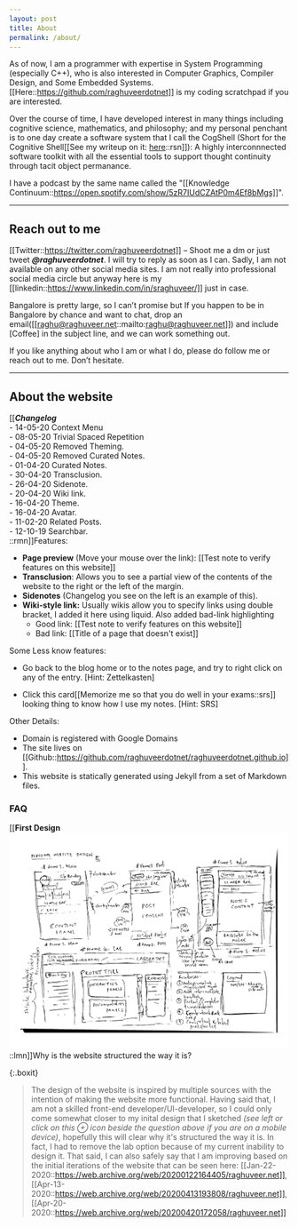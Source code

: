 ```yaml
---
layout: post
title: About
permalink: /about/
---
```


As of now, I am a programmer with expertise in System Programming (especially C++), who is also interested in Computer Graphics, Compiler Design, and Some Embedded Systems. [[Here::https://github.com/raghuveerdotnet]] is my coding scratchpad if you are interested.

Over the course of time, I have developed interest in many things including cognitive science, mathematics, and philosophy; and my personal penchant is to one day create a software system that I call the CogShell (Short for the  Cognitive Shell[[See my writeup on it: [here](/posts/cogshell)::rsn]]): A highly interconnnected software toolkit with all the essential tools to support thought continuity through tacit object permanance.


I have a podcast by the same name called the "[[Knowledge Continuum::https://open.spotify.com/show/5zR7IUdCZAtP0m4Ef8bMgs]]".

---

## Reach out to me

[[Twitter::https://twitter.com/raghuveerdotnet]] – Shoot me a dm or just tweet ***@raghuveerdotnet***. I will try to reply as soon as I can. Sadly, I am not available on any other social media sites. I am not really into professional social media circle but anyway here is my [[linkedin::https://www.linkedin.com/in/sraghuveer/]] just in case.
    
Bangalore is pretty large, so I can’t promise but If you happen to be in Bangalore by chance and want to chat, drop an email([[raghu@raghuveer.net::mailto:raghu@raghuveer.net]]) and include [Coffee] in the subject line, and we can work something out.

If you like anything about who I am or what I do, please do follow me or reach out to me. Don’t hesitate.

---

## About the website

[[***Changelog***<br/>
\- 14-05-20 Context Menu <br/>
\- 08-05-20 Trivial Spaced Repetition <br/>
\- 04-05-20 Removed Theming. <br/>
\- 04-05-20 Removed Curated Notes. <br/>
\- 01-04-20 Curated Notes. <br/>
\- 30-04-20 Transclusion. <br/>
\- 26-04-20 Sidenote. <br/>
\- 20-04-20 Wiki link. <br/>
\- 16-04-20 Theme. <br/>
\- 16-04-20 Avatar. <br/>
\- 11-02-20 Related Posts. <br/>
\- 12-10-19 Searchbar. <br/>
::rmn]]Features:

- **Page preview** (Move your mouse over the link): [[Test note to verify features on this website]] 
- **Transclusion**: Allows you to see a partial view of the contents of the website to the right or the left of the margin.
- **Sidenotes** (Changelog you see on the left is an example of this).
- **Wiki-style link:** Usually wikis allow you to specify links using double bracket, I added it here using liquid. Also added bad-link highlighting
   - Good link: [[Test note to verify features on this website]]
   - Bad link: [[Title of a page that doesn't exist]]


Some Less know features:

- Go back to the blog home or to the notes page, and try to right click on any of the entry. [Hint: Zettelkasten]

- Click this card[[Memorize me so that you do well in your exams::srs]] looking thing to know how I use my notes. [Hint: SRS]

Other Details:

- Domain is registered with Google Domains
- The site lives on [[Github::https://github.com/raghuveerdotnet/raghuveerdotnet.github.io]].
- This website is statically generated using Jekyll from a set of Markdown files.


### FAQ

[[**First Design**<img src="/assets/img/firstdesign.jpg"/>::lmn]]Why is the website structured the way it is?

{:.boxit}
> The design of the website is inspired by multiple sources with the intention of making the website more functional. Having said that, I am not a skilled front-end developer/UI-developer, so I could only come somewhat closer to my inital design that I sketched *(see left or click on this &#8853; icon beside the question above if you are on a mobile device)*, hopefully this will clear why it's structured the way it is. In fact, I had to remove the lab option because of my current inability to design it. That said, I can also safely say that I am improving based on the initial iterations of the website that can be seen here: [[Jan-22-2020::https://web.archive.org/web/20200122164405/raghuveer.net]], [[Apr-13-2020::https://web.archive.org/web/20200413193808/raghuveer.net]], [[Apr-20-2020::https://web.archive.org/web/20200420172058/raghuveer.net]]

